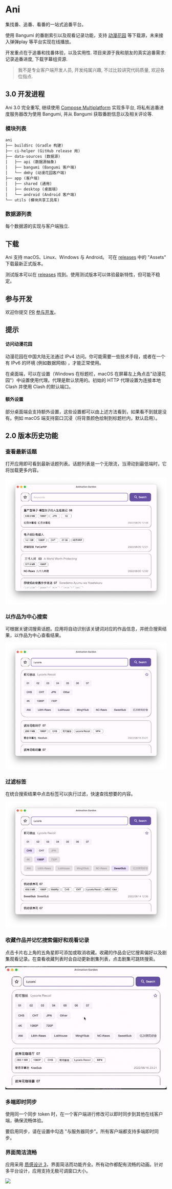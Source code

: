 # Ani

[dmhy]: http://www.dmhy.org/

[Bangumi]: http://bangumi.tv

[Compose Multiplatform]: https://www.jetbrains.com/lp/compose-mpp/

集找番、追番、看番的一站式追番平台。

使用 Bangumi 的番剧索引以及观看记录功能，支持 [动漫花园][dmhy] 等下载源，未来接入弹弹play 等平台实现在线播放。

开发重点在于追番和找番体验，以及实用性. 项目来源于我和朋友的真实追番需求: 记录追番进度, 下载字幕组资源.

> 我不是专业客户端开发人员, 开发纯属兴趣, 不过比较讲究代码质量, 欢迎各位指点.

## 3.0 开发进程

Ani 3.0 完全重写, 继续使用 [Compose Multiplatform] 实现多平台, 将私有追番进度服务器改为使用 Bangumi,
并从 Bangumi 获取番剧信息以及相关评论等.

### 模块列表

```
ani
├── buildSrc (Gradle 构建)
├── ci-helper (GitHub release 用)
├── data-sources (数据源)
│   ├── api (数据源抽象)
│   ├── bangumi (Bangumi 客户端)
│   └── dmhy (动漫花园客户端)
├── app (客户端)
│   ├── shared (通用)
│   ├── desktop (桌面端)
│   └── android (Android 客户端)
└── utils (模块共享工具库)
```

### 数据源列表

每个数据源的实现与客户端独立.

## 下载

Ani 支持 macOS、Linux、Windows 与 Android。
可在 [releases](https://github.com/Him188/ani/releases/latest) 中的 "Assets" 下载最新正式版本。

测试版本可以在 [releases](https://github.com/Him188/ani/releases/) 找到。使用测试版本可以体验最新特性，但可能不稳定。

## 参与开发

欢迎你提交 [PR](https://github.com/Him188/ani/pulls) [参与开发](CONTRIBUTING.md)。

## 提示

#### 访问动漫花园

动漫花园在中国大陆无法通过 IPv4 访问。你可能需要一些技术手段，或者在一个有 IPv6 的环境 (例如数据网络)
，才能正常使用。

在桌面端，可以在设置（Windows 在标题栏，macOS 在屏幕左上角点击"动漫花园"）中设置使用代理。代理是默认禁用的。初始的
HTTP
代理设置为连接本地 Clash 并使用 Clash 的默认端口。

#### 额外设置

部分桌面端会支持额外设置，这些设置都可以由上述方法看到，如果看不到就是没有。例如 macOS
端支持窗口沉浸（将背景颜色绘制到标题栏内，默认启用）。

## 2.0 版本历史功能

### 查看最新话题

打开应用即可看到最新话题列表。话题列表是一个无限流，当滑动到最低端时，它将加载更多内容。

![](.README_images/main-appearance.png)

### 以作品为中心搜索

可根据关键词搜索话题。应用将自动识别该关键词对应的作品信息，并统合搜索结果，以作品为中心查看结果。

![](.README_images/searching-for-topics-by-keywords.png)

### 过滤标签

在统合搜索结果中点击标签可以执行过滤，快速查找想要的内容。

![](.README_images/filtering-topics.png)

### 收藏作品并记忆搜索偏好和观看记录

点击卡片右上角的五角星即可添加或取消收藏。收藏的作品会记忆搜索偏好以及剧集观看记录。在查看收藏列表时会自动更新剧集列表，点击剧集可跳转搜索。

![](.README_images/star-and-remembering.gif)

### 多端即时同步

使用同一个同步 token 时，在一个客户端进行修改可以即时同步到其他在线客户端，确保流畅体验。

要启用同步，请在设置中勾选 "与服务器同步"。所有客户端都支持多端即时同步。

### 界面简洁流畅

[MD3]: https://m3.material.io/

应用采用 [质感设计 3][MD3]，界面简洁而功能齐全。所有动作都配有流畅的动画。针对多平台设计，应用支持无极可调窗口大小。

![](.README_images/resizable-window.gif)
